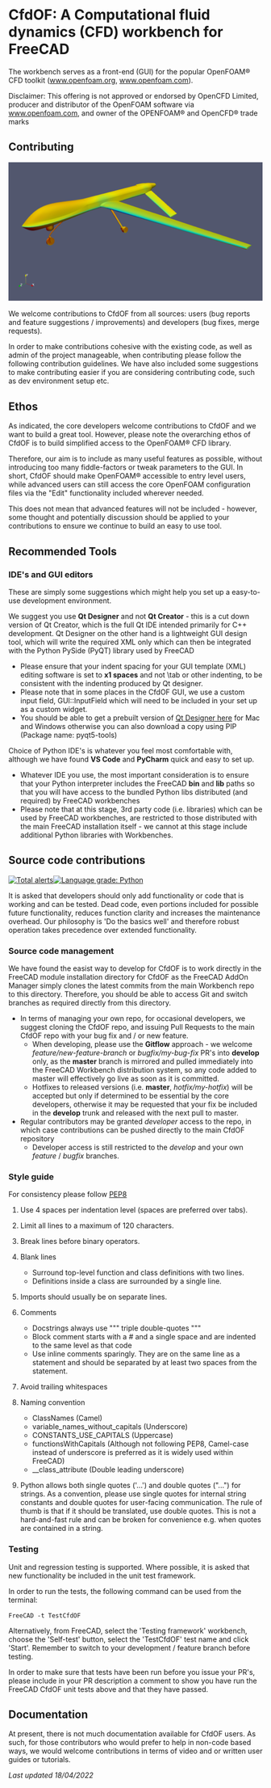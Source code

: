# CfdOF: A Computational fluid dynamics (CFD) workbench for FreeCAD

The workbench serves as a front-end (GUI) for the popular OpenFOAM® CFD toolkit (www.openfoam.org, www.openfoam.com).

Disclaimer:
This offering is not approved or endorsed by OpenCFD Limited, producer and distributor of the OpenFOAM software via www.openfoam.com, and owner of the OPENFOAM® and OpenCFD® trade marks

## Contributing
![screenshot](website/resources/drone.png)

We welcome contributions to CfdOF from all sources: users (bug reports and feature suggestions / improvements) and developers (bug fixes, merge requests). 

In order to make contributions cohesive with the existing code, as well as admin of the project manageable, when contributing please follow the following contribution guidelines. We have also included some suggestions to make contributing easier if you are considering contributing code, such as dev environment setup etc. 

## Ethos
As indicated, the core developers welcome contributions to CfdOF and we want to build a great tool. However, please note the overarching ethos of CfdOF is to build simplified access to the OpenFOAM® CFD library. 

Therefore, our aim is to include as many useful features as possible, without introducing too many fiddle-factors or tweak parameters to the GUI. In short, CfdOF should make OpenFOAM®  accessible to entry level users, while advanced users can still access the core OpenFOAM configuration files via the "Edit" functionality included wherever needed. 

This does not mean that advanced features will not be included - however, some thought and potentially discussion should be applied to your contributions to ensure we continue to build an easy to use tool. 

## Recommended Tools
### IDE's and GUI editors

These are simply some suggestions which might help you set up a easy-to-use development environment. 

We suggest you use **Qt Designer** and not **Qt Creator** - this is a cut down version of Qt Creator, which is the full Qt IDE intended primarily for C++ development. Qt Designer on the other hand is a lightweight GUI design tool, which will write the required XML only which can then be integrated with the Python PySide (PyQT) library used by FreeCAD
* Please ensure that your indent spacing for your GUI template (XML) editing software is set to **x1 spaces** and not \tab or other indenting, to be consistent with the indenting produced by Qt designer.
* Please note that in some places in the CfdOF GUI, we use a custom input field, GUI::InputField which will need to be included in your set up as a custom widget. 
* You should be able to get a prebuilt version of [Qt Designer here](https://build-system.fman.io/qt-designer-download) for Mac and Windows otherwise you can also download a copy using PIP (Package name: pyqt5-tools)

Choice of Python IDE's is whatever you feel most comfortable with, although we have found **VS Code** and **PyCharm** quick and easy to set up. 
* Whatever IDE you use, the most important consideration is to ensure that your Python interpreter includes the FreeCAD **bin** and **lib** paths so that you will have access to the bundled Python libs distributed (and required) by FreeCAD workbenches
* Please note that at this stage, 3rd party code (i.e. libraries) which can be used by FreeCAD workbenches, are restricted to those distributed with the main FreeCAD installation itself - we cannot at this stage include additional Python libraries with Workbenches. 

## Source code contributions
[![Total alerts](https://img.shields.io/lgtm/alerts/g/jaheyns/CfdOF.svg?logo=lgtm&logoWidth=18)](https://lgtm.com/projects/g/jaheyns/CfdOF/alerts/)[![Language grade: Python](https://img.shields.io/lgtm/grade/python/g/jaheyns/CfdOF.svg?logo=lgtm&logoWidth=18)](https://lgtm.com/projects/g/jaheyns/CfdOF/context:python)

It is asked that developers should only add functionality or code that is working and can be tested. Dead code, even
portions included for possible future functionality, reduces function clarity and increases the maintenance overhead. 
Our philosophy is 'Do the basics well' and therefore robust operation takes precedence over extended functionality.

### Source code management

We have found the easist way to develop for CfdOF is to work directly in the FreeCAD module installation directory for CfdOF as the FreeCAD AddOn Manager simply clones the latest commits from the main Workbench repo to this directory. Therefore, you should be able to access Git and switch branches as required directly from this directory. 

* In terms of managing your own repo, for occasional developers, we suggest cloning the CfdOF repo, and issuing Pull Requests to the main CfdOF repo with your bug fix and / or new feature. 
    - When developing, please use the **Gitflow** approach - we welcome _feature/new-feature-branch_ or _bugfix/my-bug-fix_ PR's into **develop** only, as the **master** branch is mirrored and pulled immediately into the FreeCAD Workbench distribution system, so any code added to master will effectively go live as soon as it is committed. 
    -  Hotfixes to released versions (i.e. **master**, _hotfix/my-hotfix_) will be accepted but only if determined to be essential by the core developers, otherwise it may be requested that your fix be included in the **develop** trunk and released with the next pull to master. 
* Regular contributors may be granted _developer_ access to the repo, in which case contributions can be pushed directly to the main CfdOF repository
    - Developer access is still restricted to the _develop_ and your own _feature_ / _bugfix_ branches. 

### Style guide

For consistency please follow [PEP8](https://www.python.org/dev/peps/pep-0008/)
1. Use 4 spaces per indentation level (spaces are preferred over tabs).
2. Limit all lines to a maximum of 120 characters.
3. Break lines before binary operators.
4. Blank lines 
    
    - Surround top-level function and class definitions with two lines.
    - Definitions inside a class are surrounded by a single line.
    
5. Imports should usually be on separate lines.
6. Comments
    - Docstrings always use """ triple double-quotes """
    - Block comment starts with a # and a single space and are indented to the same level as that code
    - Use inline comments sparingly. They are on the same line as a statement and should be separated by at least two
 spaces from the statement. 

7. Avoid trailing whitespaces
8. Naming convention

    - ClassNames (Camel)
    - variable_names_without_capitals (Underscore)
    - CONSTANTS_USE_CAPITALS (Uppercase)
    - functionsWithCapitals (Although not following PEP8, Camel-case instead of underscore is preferred as it is widely used within FreeCAD)
    - __class_attribute (Double leading underscore)
9. Python allows both single quotes ('...') and double quotes ("...") for strings. As a convention, please use single quotes for internal string constants and double quotes for 
   user-facing communication. The rule of thumb is that if it should be translated, use double quotes.
   This is not a hard-and-fast rule and can be broken for convenience e.g. when quotes are contained in a string.
   
### Testing

Unit and regression testing is supported. Where possible, it is asked that new functionality be included
in the unit test framework.

In order to run the tests, the following command can be used from the terminal:
```
FreeCAD -t TestCfdOF
```
Alternatively, from FreeCAD, select the 'Testing framework' workbench, choose the 'Self-test' button,
select the 'TestCfdOF' test name and click 'Start'. Remember to switch to your development / feature branch before testing.

In order to make sure that tests have been run before you issue your PR's, please include in your PR description a comment to show you have run the FreeCAD CfdOF unit tests above and that they have passed. 

## Documentation
At present, there is not much documentation available for CfdOF users. As such, for those contributors who would prefer to help in non-code based ways, we would welcome contributions in terms of video and or written user guides or tutorials. 

_Last updated 18/04/2022_